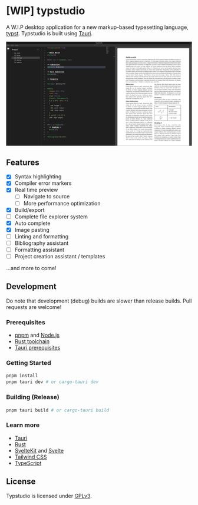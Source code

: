 # [WIP] typstudio

A W.I.P desktop application for a new markup-based typesetting language, [typst](https://github.com/typst/typst).
Typstudio is built using [Tauri](https://tauri.app/).

![](.github/assets/screenshot.png)

## Features

- [x] Syntax highlighting
- [x] Compiler error markers
- [x] Real time preview
    - [ ] Navigate to source
    - [ ] More performance optimization
- [x] Build/export
- [ ] Complete file explorer system
- [x] Auto complete
- [x] Image pasting
- [ ] Linting and formatting
- [ ] Bibliography assistant
- [ ] Formatting assistant
- [ ] Project creation assistant / templates

...and more to come!

## Development

Do note that development (debug) builds are slower than release builds. Pull requests are welcome!

### Prerequisites

- [pnpm](https://pnpm.io/) and [Node.js](https://nodejs.org/en)
- [Rust toolchain](https://www.rust-lang.org/tools/install)
- [Tauri prerequisites](https://tauri.app/v1/guides/getting-started/prerequisites)

### Getting Started

```bash
pnpm install
pnpm tauri dev # or cargo-tauri dev
```

### Building (Release)

```bash
pnpm tauri build # or cargo-tauri build
```

### Learn more

- [Tauri](https://tauri.app/v1/guides/)
- [Rust](https://doc.rust-lang.org/book/)
- [SvelteKit](https://kit.svelte.dev/docs/introduction) and [Svelte](https://svelte.dev/docs)
- [Tailwind CSS](https://tailwindcss.com/docs)
- [TypeScript](https://www.typescriptlang.org/docs/)

## License

Typstudio is licensed under [GPLv3](COPYING).
